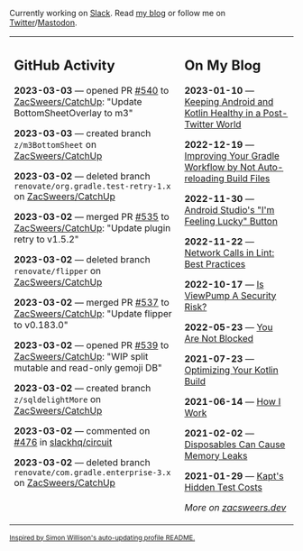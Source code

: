 Currently working on [Slack](https://slack.com/). Read [my blog](https://zacsweers.dev/) or follow me on [Twitter](https://twitter.com/ZacSweers)/[Mastodon](https://hachyderm.io/@ZacSweers).

<table><tr><td valign="top" width="60%">

## GitHub Activity
<!-- githubActivity starts -->
**2023-03-03** — opened PR [#540](https://github.com/ZacSweers/CatchUp/pull/540) to [ZacSweers/CatchUp](https://github.com/ZacSweers/CatchUp): "Update BottomSheetOverlay to m3"

**2023-03-03** — created branch `z/m3BottomSheet` on [ZacSweers/CatchUp](https://github.com/ZacSweers/CatchUp)

**2023-03-02** — deleted branch `renovate/org.gradle.test-retry-1.x` on [ZacSweers/CatchUp](https://github.com/ZacSweers/CatchUp)

**2023-03-02** — merged PR [#535](https://github.com/ZacSweers/CatchUp/pull/535) to [ZacSweers/CatchUp](https://github.com/ZacSweers/CatchUp): "Update plugin retry to v1.5.2"

**2023-03-02** — deleted branch `renovate/flipper` on [ZacSweers/CatchUp](https://github.com/ZacSweers/CatchUp)

**2023-03-02** — merged PR [#537](https://github.com/ZacSweers/CatchUp/pull/537) to [ZacSweers/CatchUp](https://github.com/ZacSweers/CatchUp): "Update flipper to v0.183.0"

**2023-03-02** — opened PR [#539](https://github.com/ZacSweers/CatchUp/pull/539) to [ZacSweers/CatchUp](https://github.com/ZacSweers/CatchUp): "WIP split mutable and read-only gemoji DB"

**2023-03-02** — created branch `z/sqldelightMore` on [ZacSweers/CatchUp](https://github.com/ZacSweers/CatchUp)

**2023-03-02** — commented on [#476](https://github.com/slackhq/circuit/pull/476#issuecomment-1452694021) in [slackhq/circuit](https://github.com/slackhq/circuit)

**2023-03-02** — deleted branch `renovate/com.gradle.enterprise-3.x` on [ZacSweers/CatchUp](https://github.com/ZacSweers/CatchUp)
<!-- githubActivity ends -->
</td><td valign="top" width="40%">

## On My Blog
<!-- blog starts -->
**2023-01-10** — [Keeping Android and Kotlin Healthy in a Post-Twitter World](https://www.zacsweers.dev/keeping-android-healthy/)

**2022-12-19** — [Improving Your Gradle Workflow by Not Auto-reloading Build Files](https://www.zacsweers.dev/improving-your-workflow-by-not-auto-reloading-build-files/)

**2022-11-30** — [Android Studio's "I'm Feeling Lucky" Button](https://www.zacsweers.dev/android-studios-im-feeling-lucky-button/)

**2022-11-22** — [Network Calls in Lint: Best Practices](https://www.zacsweers.dev/network-calls-in-lint-best-practices/)

**2022-10-17** — [Is ViewPump A Security Risk?](https://www.zacsweers.dev/is-viewpump-a-security-risk/)

**2022-05-23** — [You Are Not Blocked](https://www.zacsweers.dev/you-are-not-blocked/)

**2021-07-23** — [Optimizing Your Kotlin Build](https://www.zacsweers.dev/optimizing-your-kotlin-build/)

**2021-06-14** — [How I Work](https://www.zacsweers.dev/how-i-work/)

**2021-02-02** — [Disposables Can Cause Memory Leaks](https://www.zacsweers.dev/disposables-can-cause-memory-leaks/)

**2021-01-29** — [Kapt's Hidden Test Costs](https://www.zacsweers.dev/kapts-hidden-test-costs/)
<!-- blog ends -->
_More on [zacsweers.dev](https://zacsweers.dev/)_
</td></tr></table>

<sub><a href="https://simonwillison.net/2020/Jul/10/self-updating-profile-readme/">Inspired by Simon Willison's auto-updating profile README.</a></sub>